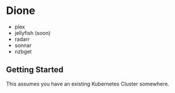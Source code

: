 # Dione

* plex
* jellyfish (soon)
* radarr
* sonnar
* nzbget


## Getting Started

This assumes you have an existing Kubernetes Cluster somewhere.
